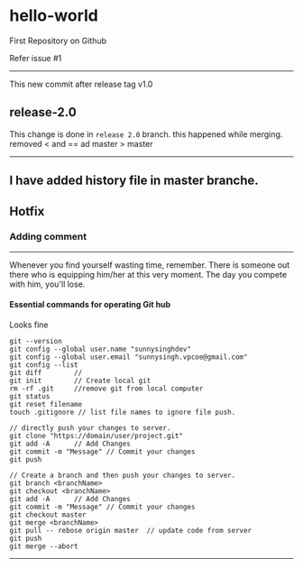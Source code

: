 # hello-world
First Repository on Github

Refer issue 
 #1 
 
-------------------------
This new commit after release tag v1.0

release-2.0
--------------------------
This change is done in `release 2.0` branch. this happened while merging. removed < and == ad master > master

-------------------------
I have added history file in master branche.
---------------------------
## Hotfix
### Adding comment
---------------------------
Whenever you find yourself wasting time, remember. There is someone out there who is equipping him/her at this very moment. The day you compete with him, you'll lose.

#### Essential commands for operating Git hub
Looks fine
```
git --version
git config --global user.name "sunnysinghdev"
git config --global user.email "sunnysingh.vpcoe@gmail.com"
git config --list
git diff		//
git init 		// Create local git
rm -rf .git 	//remove git from local computer
git status
git reset filename
touch .gitignore // list file names to ignore file push.

// directly push your changes to server.
git clone "https://domain/user/project.git"
git add -A 		// Add Changes
git commit -m "Message" // Commit your changes
git push

// Create a branch and then push your changes to server.
git branch <branchName>
git checkout <branchName>
git add -A 		// Add Changes
git commit -m "Message" // Commit your changes
git checkout master
git merge <branchName> 
git pull -- rebose origin master  // update code from server
git push
git merge --abort
```
----------------------------
